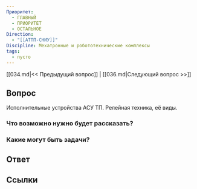 ```yaml
---
Приоритет:
  - ГЛАВНЫЙ
  - ПРИОРИТЕТ
  - ОСТАЛЬНОЕ
Direction:
  - "[[АТПП-СНИУ]]" 
Discipline: Мехатронные и робототехнические комплексы 
tags:
  - пусто
---
```

[[034.md|<< Предыдущий вопрос]] | [[036.md|Следующий вопрос >>]]
## Вопрос

Исполнительные устройства АСУ ТП. Релейная техника, её виды.

### Что возможно нужно будет рассказать?

### Какие могут быть задачи?

## Ответ

## Ссылки
